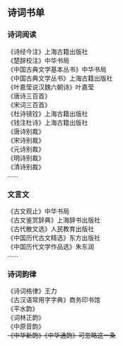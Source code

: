 ## 诗词书单

### 诗词阅读
《诗经今注》上海古籍出版社  
《楚辞校注》中华书局  
《中国古典文学基本丛书》中华书局  
《中国古典文学丛书》上海古籍出版社  
《叶嘉莹说汉魏六朝诗》叶嘉莹  
《唐诗三百首》  
《宋词三百首》  
《杜诗镜铨》上海古籍出版社  
《钱注杜诗》上海古籍出版社  
《唐诗别裁》  
《宋诗别裁》  
《元诗别裁》  
《明诗别裁》  
《清诗别裁》  
……  

### 文言文
《古文观止》中华书局  
《古文鉴赏辞典》上海辞书出版社  
《古代散文选》人民教育出版社  
《中国历代古文精选》东方出版社  
《中国历代文学作品选》朱东润  
……  

### 诗词韵律
《诗词格律》王力  
《古汉语常用字字典》商务印书馆  
《平水韵》  
《词林正韵》  
《中原音韵》  
<s>《中华新韵》《中华通韵》可忽略这一条</s>  
